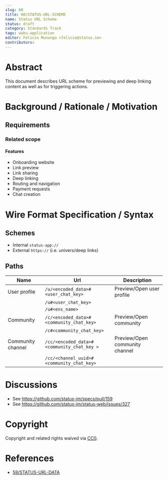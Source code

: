 ```yaml
---
slug: 60
title: 60/STATUS-URL-SCHEME
name: Status URL Scheme
status: draft
category: Standards Track
tags: waku-application
editor: Felicio Mununga <felicio@status.im>
contributors:
---
```


# Abstract

This document describes URL scheme for previewing and deep linking content as well as for triggering actions.

# Background / Rationale / Motivation

## Requirements

### Related scope

#### Features

- Onboarding website
- Link preview
- Link sharing
- Deep linking
- Routing and navigation
- Payment requests
- Chat creation

# Wire Format Specification / Syntax

## Schemes

- Internal `status-app://`
- External `https://` (i.e. univers/deep links)

## Paths

| Name | Url | Description |
| ----- | ---- | ---- |
| User profile | `/u/<encoded_data>#<user_chat_key>` | Preview/Open user profile |
| | `/u#<user_chat_key>` | |
| | `/u#<ens_name>` | |
| Community | `/c/<encoded_data>#<community_chat_key>` | Preview/Open community |
| | `/c#<community_chat_key>` | |
| Community channel | `/cc/<encoded_data>#<community_chat_key >`| Preview/Open community channel |
| | `/cc/<channel_uuid>#<community_chat_key>` | |

<!-- # Security/Privacy Considerations

A standard track RFC in `stable` status MUST feature this section.
A standard track RFC in `raw` or `draft` status SHOULD feature this section.
Informational RFCs (in any state) may feature this section.
If there are none, this section MUST explicitly state that fact.
This section MAY contain additional relevant information, e.g. an explanation as to why there are no security consideration for the respective document. -->

# Discussions

- See <https://github.com/status-im/specs/pull/159>
- See <https://github.com/status-im/status-web/issues/327>

# Copyright

Copyright and related rights waived via [CC0](https://creativecommons.org/publicdomain/zero/1.0/).

# References

- [59/STATUS-URL-DATA](/spec/59/)
